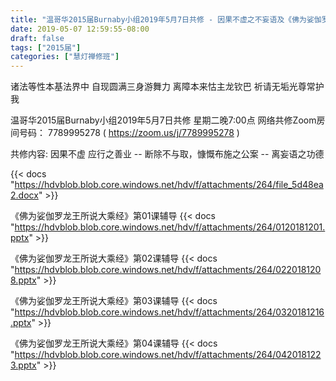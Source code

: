 ```yaml
---
title: "温哥华2015届Burnaby小组2019年5月7日共修 - 因果不虚之不妄语及《佛为娑伽罗龙王所说大乘经》"
date: 2019-05-07 12:59:55-08:00
draft: false
tags: ["2015届"]
categories: ["慧灯禅修班"]
---
```

诸法等性本基法界中 自现圆满三身游舞力
离障本来怙主龙钦巴 祈请无垢光尊常护我

温哥华2015届Burnaby小组2019年5月7日共修
星期二晚7:00点
网络共修Zoom房间号码： 7789995278 ( https://zoom.us/j/7789995278 )

共修内容:
因果不虚 应行之善业
 -- 断除不与取，慷慨布施之公案 
 -- 离妄语之功德

{{< docs "https://hdvblob.blob.core.windows.net/hdv/f/attachments/264/file_5d48ea2.docx" >}}


《佛为娑伽罗龙王所说大乘经》第01课辅导 
{{< docs "https://hdvblob.blob.core.windows.net/hdv/f/attachments/264/0120181201.pptx" >}}

《佛为娑伽罗龙王所说大乘经》第02课辅导 
{{< docs "https://hdvblob.blob.core.windows.net/hdv/f/attachments/264/0220181208.pptx" >}}

《佛为娑伽罗龙王所说大乘经》第03课辅导 
{{< docs "https://hdvblob.blob.core.windows.net/hdv/f/attachments/264/0320181216.pptx" >}}

《佛为娑伽罗龙王所说大乘经》第04课辅导 
{{< docs "https://hdvblob.blob.core.windows.net/hdv/f/attachments/264/0420181223.pptx" >}}


